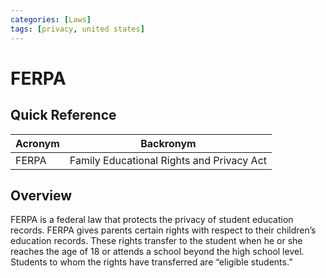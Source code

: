 ```yaml
---
categories: [Laws]
tags: [privacy, united states]
---
```


# FERPA

## Quick Reference

| Acronym | Backronym |
| - | - |
| FERPA | Family Educational Rights and Privacy Act |

## Overview

FERPA is a federal law that protects the privacy of student education records. FERPA gives parents certain rights with respect to their children’s education records. These rights transfer to the student when he or she reaches the age of 18 or attends a school beyond the high school level. Students to whom the rights have transferred are “eligible students.”
